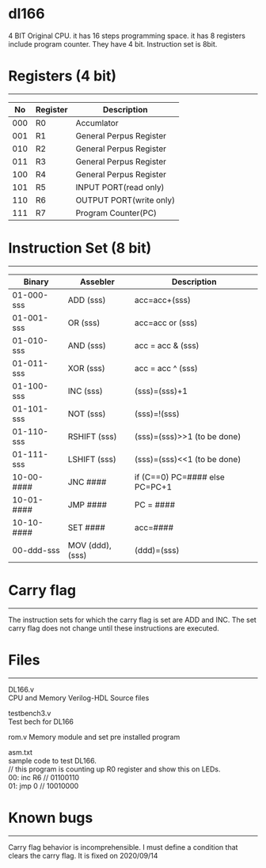 # dl166
4 BIT Original CPU. it has 16 steps programming space. it has 8 registers include program counter. They have 4 bit. Instruction set is 8bit.

# Registers  (4 bit)
------------------------  
|No|Register|Description
----|----|----
|000| R0| Accumlator|   
|001| R1| General Perpus Register|
|010| R2| General Perpus Register|
|011| R3| General Perpus Register|
|100| R4| General Perpus Register|
|101| R5| INPUT PORT(read only)|  
|110| R6| OUTPUT PORT(write only)|  
|111| R7| Program Counter(PC)|  

# Instruction Set  (8 bit)
------------------------  
|Binary|Assebler|Description|
----|----|----
|01-000-sss| ADD (sss)|  acc=acc+(sss)|  
|01-001-sss| OR (sss)|   acc=acc or (sss)|  
|01-010-sss| AND (sss)|  acc = acc & (sss)|  
|01-011-sss| XOR (sss)|  acc = acc ^ (sss) | 
|01-100-sss| INC (sss)|  (sss)=(sss)+1|  
|01-101-sss| NOT (sss)|  (sss)=!(sss)|  
|01-110-sss| RSHIFT (sss)|(sss)=(sss)>>1 (to be done)|  
|01-111-sss| LSHIFT (sss)|(sss)=(sss)<<1 (to be done)|  
|10-00-####| JNC #### |if (C==0) PC=#### else PC=PC+1|  
|10-01-####| JMP #### |PC = ####|  
|10-10-####| SET #### |acc=####|  
|00-ddd-sss| MOV (ddd),(sss)|(ddd)=(sss)|

# Carry flag
------------------------  
The instruction sets for which the carry flag is set are ADD and INC. The set carry flag does not change until these instructions are executed.

# Files
------------------------  
DL166.v  
CPU and Memory Verilog-HDL Source files  

testbench3.v  
Test bech for DL166  

rom.v
Memory module and set pre installed program

asm.txt  
sample code to test DL166.  
// this program is counting up R0 register and show this on LEDs.  
00: inc R6 // 01100110   
01: jmp 0  // 10010000

# Known bugs
------------------------  

Carry flag behavior is incomprehensible. I must define a condition that clears the carry flag.
It is fixed on 2020/09/14
